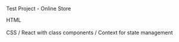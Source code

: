 Test Project - Online Store

HTML <br><br>
CSS  /
React with class components /
Context for state management
